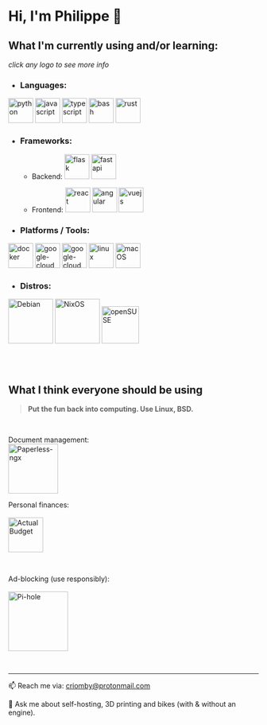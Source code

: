 # Hi, I'm Philippe 👋

## What I'm currently using and/or learning:

*click any logo to see more info*

- ### Languages:

[<img alt="python" src="https://github.com/Criomby/Criomby/assets/86114549/e451d6ce-8cc8-4e8a-aebf-3cd5e3343802" height="50px">](https://www.python.org/)
[<img alt="javascript" src="https://github.com/Criomby/Criomby/assets/86114549/500070f9-1ba6-4731-8169-2bd6e152a333" height="50px">](#)
[<img alt="typescript" src="https://github.com/Criomby/Criomby/assets/86114549/7fc34e57-beae-44e7-bc94-759f3fb817a5" height="50px">](https://www.typescriptlang.org/)
[<img alt="bash" src="https://github.com/Criomby/Criomby/assets/86114549/9db20c3f-5b53-47b2-9aea-b5825de868eb" height="50px">](#)
[<img alt="rust" src="https://github.com/Criomby/Criomby/assets/86114549/3021c9f8-0b30-479d-b44a-9c06a40dc3b0" height="50px">](https://www.rust-lang.org/)

- ### Frameworks:

  - Backend:
[<img alt="flask" src="https://github.com/Criomby/Criomby/assets/86114549/c9cc5e28-d723-4dae-bc8e-306e25d08c2b" height="50px">](https://flask.palletsprojects.com/)
[<img alt="fastapi" src="https://github.com/user-attachments/assets/6c35b3ca-d5ab-4eac-83dd-9686a1119054" height="50px">](https://fastapi.tiangolo.com/)

  - Frontend:
[<img alt="react" src="https://github.com/Criomby/Criomby/assets/86114549/20ced4ec-f67e-4393-847f-b307d6137cbd" height="50px">](https://react.dev/)
[<img alt="angular" src="https://github.com/Criomby/Criomby/assets/86114549/cd7b4196-4236-488e-885a-873b19d4ce33" height="50px">](https://angular.io/)
[<img alt="vuejs" src="https://github.com/user-attachments/assets/85a32517-3da1-46a5-95e1-08bc5d05c626" height="50px">](https://vuejs.org/)

- ### Platforms / Tools:

[<img alt="docker" src="https://github.com/Criomby/Criomby/assets/86114549/5095504b-a997-453a-bbae-f84abe59e0f5" height="50px">](https://www.docker.com/)
[<img alt="google-cloud" src="https://github.com/Criomby/Criomby/assets/86114549/699a2ea1-de73-462c-956d-e4d5acb77438" height="50px">](https://cloud.google.com/?hl=en)
[<img alt="google-cloud" src="https://github.com/user-attachments/assets/8d2c2ed2-669c-4e24-9264-8df9627e9751" height="50px">](https://azure.microsoft.com/en-gb/)
[<img alt="linux" src="https://github.com/Criomby/Criomby/assets/86114549/6d9d310c-7c8b-4279-a36c-e478039a5fea" height="50px">](#)
[<img alt="macOS" src="https://github.com/Criomby/Criomby/assets/86114549/08c8004a-5f25-4848-858c-c429f73503d0" height="50px">](https://www.apple.com/de/macos/)

- ### Distros:

[<img alt="Debian" src="https://github.com/user-attachments/assets/d14f49c4-d191-466a-80c9-58250532f6ae" height="90px">](https://www.debian.org/)
[<img alt="NixOS" src="https://github.com/user-attachments/assets/6b51ccfc-671d-4759-8bc8-a221cacfa7c4" height="90px">](https://nixos.org)
[<img alt="openSUSE" src="https://github.com/user-attachments/assets/3ed20355-0610-48ac-a579-a5c5e1790ba8" height="75px">](https://www.opensuse.org)

<br><br>

## What I think everyone should be using

> **Put the fun back into computing. Use Linux, BSD.**

<br>

Document management:<br>
[<img alt="Paperless-ngx" src="https://github.com/user-attachments/assets/4fdd2343-46d7-4df9-812c-9aa0ac1f7c65" height="100px">](https://github.com/paperless-ngx/paperless-ngx)

Personal finances:<br><br>
[<img alt="ActualBudget" src="https://github.com/user-attachments/assets/8ebad2ff-68fb-44b2-bb5b-27191205b75d" height="70px">](https://github.com/actualbudget/actual)

<br>

Ad-blocking (use responsibly):<br><br>
[<img alt="Pi-hole" src="https://github.com/user-attachments/assets/7bc15b42-6153-440e-9f2b-9851022651b9" height="120px">](https://github.com/pi-hole/pi-hole)

<br>
<hr>

📫 Reach me via: criomby@protonmail.com

💬 Ask me about self-hosting, 3D printing and bikes (with & without an engine).
